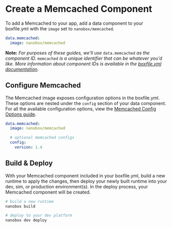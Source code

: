 # Create a Memcached Component

To add a Memcached to your app, add a data component to your boxfile.yml with the `image` set to `nanobox/memcached`.

```yaml
data.memcached:
  image: nanobox/memcached
```

**Note:** *For purposes of these guides, we'll use* `data.memcached` *as the component ID.* `memcached` *is a unique identifier that can be whatever you'd like. More information about component IDs is available in the [boxfile.yml documentation](https://docs.nanobox.io/boxfile/#component-ids).*


## Configure Memcached
The Memcached image exposes configuration options in the boxfile.yml. These options are nested under the `config` section of your data component. For all the available configuration options, view the [Memcached Config Options guide](configure.html).

```yaml
data.memcached:
  image: nanobox/memcached

  # optional memcached configs
  config:
    version: 1.4
```

## Build & Deploy
With your Memcached component included in your boxfile.yml, build a new runtime to apply the changes, then deploy your newly built runtime into your dev, sim, or production environment(s). In the deploy process, your Memcached component will be created.

```bash
# build a new runtime
nanobox build

# deploy to your dev platform
nanobox dev deploy
```
